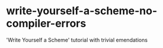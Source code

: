 write-yourself-a-scheme-no-compiler-errors
==========================================

'Write Yourself a Scheme' tutorial with trivial emendations
